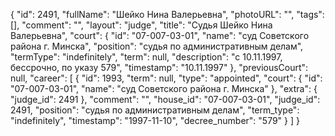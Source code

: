{
    "id": 2491,
    "fullName": "Шейко Нина Валерьевна",
    "photoURL": "",
    "tags": [],
    "comment": "",
    "layout": "judge",
    "title": "Судья Шейко Нина Валерьевна",
    "court": {
        "id": "07-007-03-01",
        "name": "суд Советского района г. Минска",
        "position": "судья по административным делам",
        "termType": "indefinitely",
        "term": null,
        "description": "c 10.11.1997, бессрочно, по указу 579",
        "timestamp": "10.11.1997"
    },
    "previousCourt": null,
    "career": [
        {
            "id": 1993,
            "term": null,
            "type": "appointed",
            "court": {
                "id": "07-007-03-01",
                "name": "суд Советского района г. Минска"
            },
            "extra": {
                "judge_id": 2491
            },
            "comment": "",
            "house_id": "07-007-03-01",
            "judge_id": 2491,
            "position": "судья по административным делам",
            "term_type": "indefinitely",
            "timestamp": "1997-11-10",
            "decree_number": "579"
        }
    ]
}